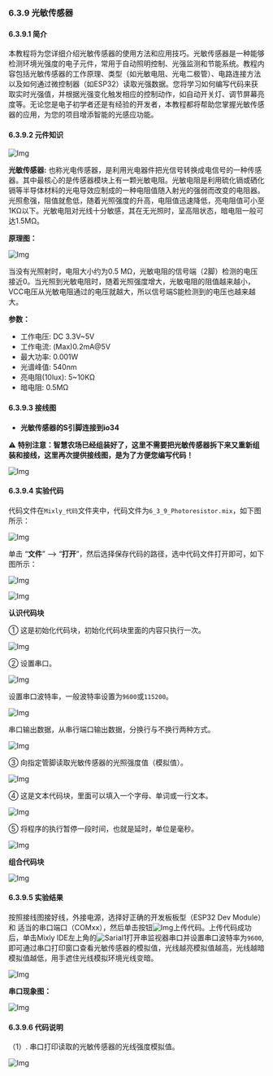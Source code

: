 ### 6.3.9 光敏传感器

#### 6.3.9.1 简介

本教程将为您详细介绍光敏传感器的使用方法和应用技巧。光敏传感器是一种能够检测环境光强度的电子元件，常用于自动照明控制、光强监测和节能系统。教程内容包括光敏传感器的工作原理、类型（如光敏电阻、光电二极管）、电路连接方法以及如何通过微控制器（如ESP32）读取光强数据。您将学习如何编写代码来获取实时光强值，并根据光强变化触发相应的控制动作，如自动开关灯、调节屏幕亮度等。无论您是电子初学者还是有经验的开发者，本教程都将帮助您掌握光敏传感器的应用，为您的项目增添智能的光感应功能。

#### 6.3.9.2 元件知识

![Img](../media/cou2.png)

**光敏传感器:** 也称光电传感器，是利用光电器件把光信号转换成电信号的一种传感器。其中最核心的是传感器模块上有一颗光敏电阻。光敏电阻是利用硫化镉或硒化镉等半导体材料的光电导效应制成的一种电阻值随入射光的强弱而改变的电阻器。光照愈强，阻值就愈低，随着光照强度的升高，电阻值迅速降低，亮电阻值可小至1KΩ以下。光敏电阻对光线十分敏感，其在无光照时，呈高阻状态，暗电阻一般可达1.5MΩ。

**原理图：**

![Img](../media/couy21.png)

当没有光照射时，电阻大小约为0.5 MΩ，光敏电阻的信号端（2脚）检测的电压接近0。当光照到光敏电阻时，随着光照强度增大，光敏电阻的阻值越来越小，VCC电压从光敏电阻通过的电压就越大，所以信号端S能检测到的电压也越来越大。

**参数：**

- 工作电压: DC 3.3V~5V
- 工作电流: (Max)0.2mA@5V
- 最大功率: 0.001W
- 光谱峰值: 540nm
- 亮电阻(10lux): 5~10KΩ
- 暗电阻: 0.5MΩ

#### 6.3.9.3 接线图

- **光敏传感器的S引脚连接到io34**

⚠️ **特别注意：智慧农场已经组装好了，这里不需要把光敏传感器拆下来又重新组装和接线，这里再次提供接线图，是为了方便您编写代码！**

![Img](../media/couj21.png)

#### 6.3.9.4 实验代码

代码文件在`Mixly_代码`文件夹中，代码文件为`6_3_9_Photoresistor.mix`，如下图所示：

![Img](../media/acouj-011.png)

单击 “**文件**” --> “**打开**”，然后选择保存代码的路径，选中代码文件打开即可，如下图所示：

![Img](../media/acouj-00.png)

![Img](../media/acouj-011-1.png)

**认识代码块**

① 这是初始化代码块，初始化代码块里面的内容只执行一次。

![Img](../media/initialize.png)

② 设置串口。

![Img](../media/Sarial1-1.png)

设置串口波特率，一般波特率设置为`9600`或`115200`。

![Img](../media/Sarial1-2.png)

串口输出数据，从串行端口输出数据，分换行与不换行两种方式。

![Img](../media/Sarial1-3.png)

③ 向指定管脚读取光敏传感器的光照强度值（模拟值）。

![Img](../media/ab11.png)

④ 这是文本代码块，里面可以填入一个字母、单词或一行文本。

![Img](../media/ab7-2.png)

⑤ 将程序的执行暂停一段时间，也就是延时，单位是毫秒。 

![Img](../media/ab0.png)

**组合代码块**

![Img](../media/Mixly-code11.png)

#### 6.3.9.5 实验结果

按照接线图接好线，外接电源，选择好正确的开发板板型（ESP32 Dev Module）和 适当的串口端口（COMxx），然后单击按钮![Img](../media/upload2.png)上传代码。上传代码成功后，单击Mixly IDE左上角的![Sarial1](../media/Sarial1.png)打开串监视器串口并设置串口波特率为`9600`, 即可通过串口打印窗口查看光敏传感器的模拟值，光线越亮模拟值越高，光线越暗模拟值越低，用手遮住光线模拟环境光线变暗。 

![Img](../media/Photor-1.jpg)

**串口现象图：**

![Img](../media/Photordata2.png)

#### 6.3.9.6 代码说明

（1）. 串口打印读取的光敏传感器的光线强度模拟值。

![Img](../media/ab11-1.png)